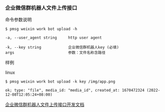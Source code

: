 ### 企业微信群机器人文件上传接口

命令参数说明

```text
$ pmsg weixin work bot upload -h

-a, --user_agent string     http user agent

-k, --key string            企业微信群机器人key (必填)
args                        参数：文件名称含路径
```

样例

linux

```shell
$ pmsg weixin work bot upload -k key /img/app.png

ok; type: "file", media_id: "media_id", created_at: 1670472324 (2022-12-08T12:05:24+08:00)
```

[企业微信群机器人文件上传接口开发文档](https://developer.work.weixin.qq.com/document/path/91770#文件上传接口)